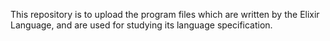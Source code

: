 This repository is to upload the program files which are written by the Elixir Language, and are used for studying its language specification.
